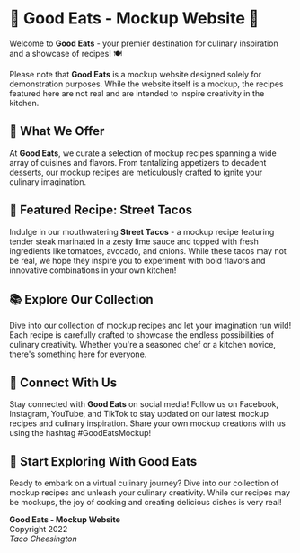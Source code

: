 # 🌟 Good Eats - Mockup Website 🌟

Welcome to **Good Eats** - your premier destination for culinary inspiration and a showcase of recipes! 🍽️

Please note that **Good Eats** is a mockup website designed solely for demonstration purposes. While the website itself is a mockup, the recipes featured here are not real and are intended to inspire creativity in the kitchen.

## 🍴 What We Offer

At **Good Eats**, we curate a selection of mockup recipes spanning a wide array of cuisines and flavors. From tantalizing appetizers to decadent desserts, our mockup recipes are meticulously crafted to ignite your culinary imagination.

## 🌮 Featured Recipe: Street Tacos

Indulge in our mouthwatering **Street Tacos** - a mockup recipe featuring tender steak marinated in a zesty lime sauce and topped with fresh ingredients like tomatoes, avocado, and onions. While these tacos may not be real, we hope they inspire you to experiment with bold flavors and innovative combinations in your own kitchen!

## 📚 Explore Our Collection

Dive into our collection of mockup recipes and let your imagination run wild! Each recipe is carefully crafted to showcase the endless possibilities of culinary creativity. Whether you're a seasoned chef or a kitchen novice, there's something here for everyone.

## 📱 Connect With Us

Stay connected with **Good Eats** on social media! Follow us on Facebook, Instagram, YouTube, and TikTok to stay updated on our latest mockup recipes and culinary inspiration. Share your own mockup creations with us using the hashtag #GoodEatsMockup!

## 🌟 Start Exploring With Good Eats

Ready to embark on a virtual culinary journey? Dive into our collection of mockup recipes and unleash your culinary creativity. While our recipes may be mockups, the joy of cooking and creating delicious dishes is very real!

**Good Eats - Mockup Website**  
Copyright 2022  
*Taco Cheesington*